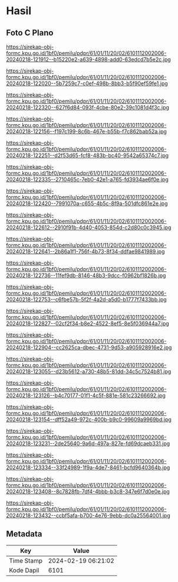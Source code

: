 # Hasil

## Foto C Plano

https://sirekap-obj-formc.kpu.go.id/1bf0/pemilu/pdpr/61/01/11/20/02/6101112002006-20240218-121912--b15220e2-a639-4898-add0-63edcd7b5e2c.jpg

https://sirekap-obj-formc.kpu.go.id/1bf0/pemilu/pdpr/61/01/11/20/02/6101112002006-20240218-122020--5b7259c7-c0ef-498b-8bb3-b5f90ef59fe1.jpg

https://sirekap-obj-formc.kpu.go.id/1bf0/pemilu/pdpr/61/01/11/20/02/6101112002006-20240218-122320--627f6d84-093f-4cbe-80e2-39c1081d4f3c.jpg

https://sirekap-obj-formc.kpu.go.id/1bf0/pemilu/pdpr/61/01/11/20/02/6101112002006-20240218-122156--f197c199-8c6b-467e-b55b-f7c862bab52a.jpg

https://sirekap-obj-formc.kpu.go.id/1bf0/pemilu/pdpr/61/01/11/20/02/6101112002006-20240218-122251--d2f53d65-fcf8-483b-bc40-9542a65374c7.jpg

https://sirekap-obj-formc.kpu.go.id/1bf0/pemilu/pdpr/61/01/11/20/02/6101112002006-20240218-122335--2710465c-7eb0-42e1-a765-fd3934ae6f0e.jpg

https://sirekap-obj-formc.kpu.go.id/1bf0/pemilu/pdpr/61/01/11/20/02/6101112002006-20240218-122420--7991070a-c655-4b5c-8f9a-501dfc861e2e.jpg

https://sirekap-obj-formc.kpu.go.id/1bf0/pemilu/pdpr/61/01/11/20/02/6101112002006-20240218-122612--2910f91b-4d40-4053-854d-c2d80c0c3945.jpg

https://sirekap-obj-formc.kpu.go.id/1bf0/pemilu/pdpr/61/01/11/20/02/6101112002006-20240218-122641--2b86a1f1-756f-4b73-8f34-ddfae9841989.jpg

https://sirekap-obj-formc.kpu.go.id/1bf0/pemilu/pdpr/61/01/11/20/02/6101112002006-20240218-122736--11fef9db-8146-48b3-9dcc-f0962bf1826b.jpg

https://sirekap-obj-formc.kpu.go.id/1bf0/pemilu/pdpr/61/01/11/20/02/6101112002006-20240218-122753--c6fbe57b-5f2f-4a2d-a5d0-b1777f7433bb.jpg

https://sirekap-obj-formc.kpu.go.id/1bf0/pemilu/pdpr/61/01/11/20/02/6101112002006-20240218-122827--02cf2f34-b8e2-4522-8ef5-8e5f036944a7.jpg

https://sirekap-obj-formc.kpu.go.id/1bf0/pemilu/pdpr/61/01/11/20/02/6101112002006-20240218-122904--cc2625ca-dbec-4731-9d53-a905928916e2.jpg

https://sirekap-obj-formc.kpu.go.id/1bf0/pemilu/pdpr/61/01/11/20/02/6101112002006-20240218-123055--d23b5612-a730-48b5-81dd-34c5c7524b81.jpg

https://sirekap-obj-formc.kpu.go.id/1bf0/pemilu/pdpr/61/01/11/20/02/6101112002006-20240218-123126--b4c70177-01f1-4c5f-881e-581c23266692.jpg

https://sirekap-obj-formc.kpu.go.id/1bf0/pemilu/pdpr/61/01/11/20/02/6101112002006-20240218-123154--dff52a49-972c-400b-b9c0-99609a9969bd.jpg

https://sirekap-obj-formc.kpu.go.id/1bf0/pemilu/pdpr/61/01/11/20/02/6101112002006-20240218-123231--2de25640-9a6d-497a-827e-fd69dcaeb331.jpg

https://sirekap-obj-formc.kpu.go.id/1bf0/pemilu/pdpr/61/01/11/20/02/6101112002006-20240218-123334--33f24989-1f9a-4de7-8461-bcfd9640364b.jpg

https://sirekap-obj-formc.kpu.go.id/1bf0/pemilu/pdpr/61/01/11/20/02/6101112002006-20240218-123408--8c7828fb-7df4-4bbb-b3c8-347e6f7d0e0e.jpg

https://sirekap-obj-formc.kpu.go.id/1bf0/pemilu/pdpr/61/01/11/20/02/6101112002006-20240218-123432--ccbf5afa-b700-4e76-9ebb-dc0a25564001.jpg


## Metadata

| Key        | Value               |
| ---------- | ------------------- |
| Time Stamp | 2024-02-19 06:21:02 |
| Kode Dapil | 6101                |



